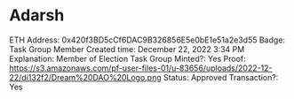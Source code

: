 # Adarsh

ETH Address: 0x420f3BD5cCf6DAC9B326856E5e0bE1e51a2e3d55
Badge: Task Group Member
Created time: December 22, 2022 3:34 PM
Explanation: Member of Election Task Group
Minted?: Yes
Proof: https://s3.amazonaws.com/pf-user-files-01/u-83656/uploads/2022-12-22/di132f2/Dream%20DAO%20Logo.png
Status: Approved
Transaction?: Yes